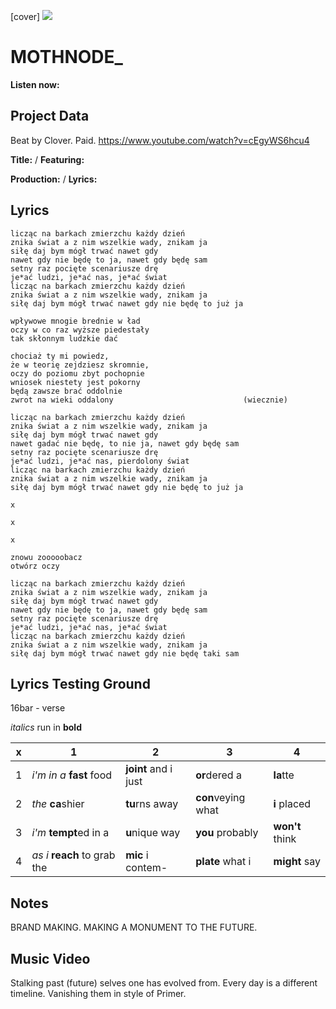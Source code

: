 [cover] ![](57175019_319474918741616_8502199518755923887_n.jpg)

# MOTHNODE_ 

**Listen now:** 

## Project Data

Beat by Clover. Paid.
https://www.youtube.com/watch?v=cEgyWS6hcu4

**Title:**  / **Featuring:** 

**Production:**  / **Lyrics:** 

## Lyrics

```
licząc na barkach zmierzchu każdy dzień
znika świat a z nim wszelkie wady, znikam ja
siłę daj bym mógł trwać nawet gdy
nawet gdy nie będę to ja, nawet gdy będę sam
setny raz pocięte scenariusze drę
je*ać ludzi, je*ać nas, je*ać świat
licząc na barkach zmierzchu każdy dzień
znika świat a z nim wszelkie wady, znikam ja
siłę daj bym mógł trwać nawet gdy nie będę to już ja

wpływowe mnogie brednie w ład
oczy w co raz wyższe piedestały
tak skłonnym ludzkie dać

chociaż ty mi powiedz, 
że w teorię zejdziesz skromnie,
oczy do poziomu zbyt pochopnie
wniosek niestety jest pokorny
będą zawsze brać oddolnie
zwrot na wieki oddalony                             (wiecznie)

licząc na barkach zmierzchu każdy dzień
znika świat a z nim wszelkie wady, znikam ja
siłę daj bym mógł trwać nawet gdy
nawet gadać nie będę, to nie ja, nawet gdy będę sam
setny raz pocięte scenariusze drę
je*ać ludzi, je*ać nas, pierdolony świat
licząc na barkach zmierzchu każdy dzień
znika świat a z nim wszelkie wady, znikam ja
siłę daj bym mógł trwać nawet gdy nie będę to już ja

x

x

x

znowu zooooobacz 
otwórz oczy

licząc na barkach zmierzchu każdy dzień
znika świat a z nim wszelkie wady, znikam ja
siłę daj bym mógł trwać nawet gdy
nawet gdy nie będę to ja, nawet gdy będę sam
setny raz pocięte scenariusze drę
je*ać ludzi, je*ać nas, je*ać świat
licząc na barkach zmierzchu każdy dzień
znika świat a z nim wszelkie wady, znikam ja
siłę daj bym mógł trwać nawet gdy nie będę taki sam

```

## Lyrics Testing Ground

16bar - verse

*italics* run in
**bold**

| x | 1 | 2 | 3 | 4 |
|---|---|---|---|---|
| 1 | *i'm in a* **fast** food | **joint** and i just  | **or**dered a  | **la**tte  |
| 2 | *the* **ca**shier | **tu**rns away  |  **con**veying what |  **i** placed |
| 3 | *i'm* **tempt**ed in a | **u**nique way  |  **you** probably |  **won't** think |
| 4 | *as i* **reach** to grab the |  **mic** i contem-  | **plate** what i | **might** say |

## Notes

BRAND MAKING. MAKING A MONUMENT TO THE FUTURE.

## Music Video

Stalking past (future) selves one has evolved from. Every day is a different timeline. Vanishing them in style of Primer.
